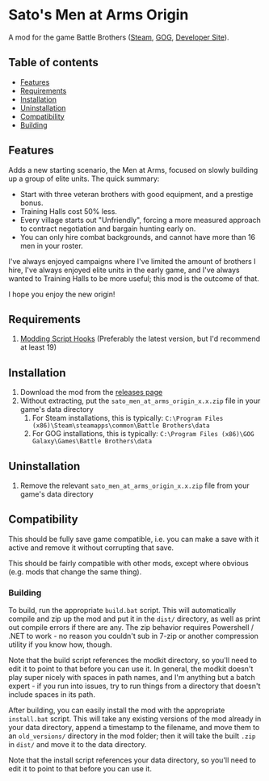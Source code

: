 # Sato's Men at Arms Origin

A mod for the game Battle Brothers ([Steam](https://store.steampowered.com/app/365360/Battle_Brothers/), [GOG](https://www.gog.com/game/battle_brothers), [Developer Site](http://battlebrothersgame.com/buy-battle-brothers/)).

## Table of contents

-   [Features](#features)
-   [Requirements](#requirements)
-   [Installation](#installation)
-   [Uninstallation](#uninstallation)
-   [Compatibility](#compatibility)
-   [Building](#building)

## Features

Adds a new starting scenario, the Men at Arms, focused on slowly building up a group of elite units. The quick summary:

 - Start with three veteran brothers with good equipment, and a prestige bonus.
 - Training Halls cost 50% less.
 - Every village starts out "Unfriendly", forcing a more measured approach to contract negotiation and bargain hunting early on.
 - You can only hire combat backgrounds, and cannot have more than 16 men in your roster.

I've always enjoyed campaigns where I've limited the amount of brothers I hire, I've always enjoyed elite units in the early game, and I've always wanted to Training Halls to be more useful; this mod is the outcome of that.

I hope you enjoy the new origin!

## Requirements

1) [Modding Script Hooks](https://www.nexusmods.com/battlebrothers/mods/42) (Preferably the latest version, but I'd recommend at least 19)

## Installation

1) Download the mod from the [releases page](https://github.com/jcsato/sato_men_at_arms_origin_mod/releases/latest)
2) Without extracting, put the `sato_men_at_arms_origin_x.x.zip` file in your game's data directory
    1) For Steam installations, this is typically: `C:\Program Files (x86)\Steam\steamapps\common\Battle Brothers\data`
    2) For GOG installations, this is typically: `C:\Program Files (x86)\GOG Galaxy\Games\Battle Brothers\data`

## Uninstallation

1) Remove the relevant `sato_men_at_arms_origin_x.x.zip` file from your game's data directory

## Compatibility

This should be fully save game compatible, i.e. you can make a save with it active and remove it without corrupting that save.

This should be fairly compatible with other mods, except where obvious (e.g. mods that change the same thing).

### Building

To build, run the appropriate `build.bat` script. This will automatically compile and zip up the mod and put it in the `dist/` directory, as well as print out compile errors if there are any. The zip behavior requires Powershell / .NET to work - no reason you couldn't sub in 7-zip or another compression utility if you know how, though.

Note that the build script references the modkit directory, so you'll need to edit it to point to that before you can use it. In general, the modkit doesn't play super nicely with spaces in path names, and I'm anything but a batch expert - if you run into issues, try to run things from a directory that doesn't include spaces in its path.

After building, you can easily install the mod with the appropriate `install.bat` script. This will take any existing versions of the mod already in your data directory, append a timestamp to the filename, and move them to an `old_versions/` directory in the mod folder; then it will take the built `.zip` in `dist/` and move it to the data directory.

Note that the install script references your data directory, so you'll need to edit it to point to that before you can use it.
